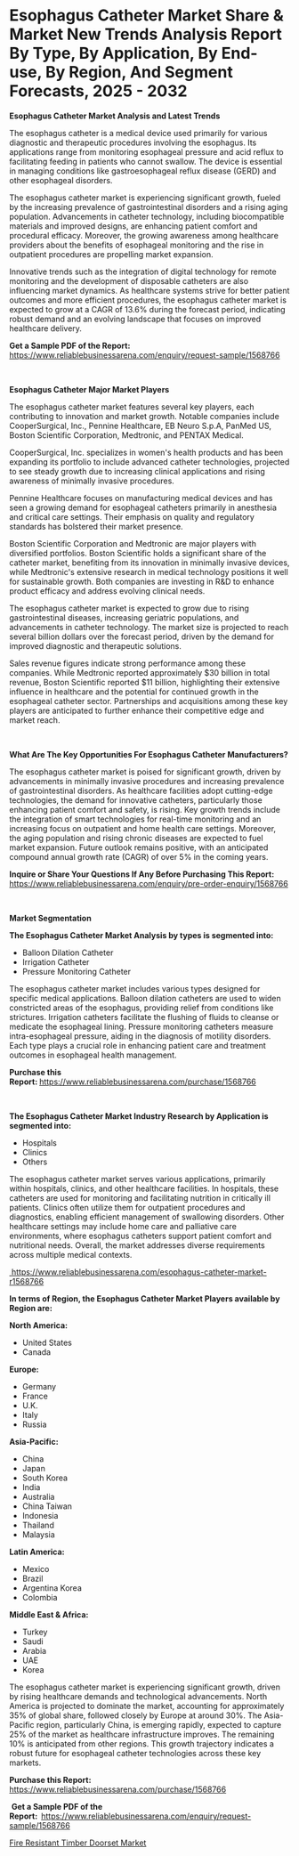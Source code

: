 <p><h1>Esophagus Catheter Market Share & Market New Trends Analysis Report By Type, By Application, By End-use, By Region, And Segment Forecasts, 2025 - 2032</h1></p><p><strong>Esophagus Catheter Market Analysis and Latest Trends</strong></p>
<p><p>The esophagus catheter is a medical device used primarily for various diagnostic and therapeutic procedures involving the esophagus. Its applications range from monitoring esophageal pressure and acid reflux to facilitating feeding in patients who cannot swallow. The device is essential in managing conditions like gastroesophageal reflux disease (GERD) and other esophageal disorders.</p><p>The esophagus catheter market is experiencing significant growth, fueled by the increasing prevalence of gastrointestinal disorders and a rising aging population. Advancements in catheter technology, including biocompatible materials and improved designs, are enhancing patient comfort and procedural efficacy. Moreover, the growing awareness among healthcare providers about the benefits of esophageal monitoring and the rise in outpatient procedures are propelling market expansion.</p><p>Innovative trends such as the integration of digital technology for remote monitoring and the development of disposable catheters are also influencing market dynamics. As healthcare systems strive for better patient outcomes and more efficient procedures, the esophagus catheter market is expected to grow at a CAGR of 13.6% during the forecast period, indicating robust demand and an evolving landscape that focuses on improved healthcare delivery.</p></p>
<p><strong>Get a Sample PDF of the Report:&nbsp;</strong> <a href="https://www.reliablebusinessarena.com/enquiry/request-sample/1568766?utm_campaign=3263&utm_medium=2&utm_source=Github&utm_content=ia&utm_term=25032025&utm_id=esophagus-catheter">https://www.reliablebusinessarena.com/enquiry/request-sample/1568766</a></p>
<p>&nbsp;</p>
<p><strong>Esophagus Catheter Major Market Players</strong></p>
<p><p>The esophagus catheter market features several key players, each contributing to innovation and market growth. Notable companies include CooperSurgical, Inc., Pennine Healthcare, EB Neuro S.p.A, PanMed US, Boston Scientific Corporation, Medtronic, and PENTAX Medical. </p><p>CooperSurgical, Inc. specializes in women's health products and has been expanding its portfolio to include advanced catheter technologies, projected to see steady growth due to increasing clinical applications and rising awareness of minimally invasive procedures. </p><p>Pennine Healthcare focuses on manufacturing medical devices and has seen a growing demand for esophageal catheters primarily in anesthesia and critical care settings. Their emphasis on quality and regulatory standards has bolstered their market presence.</p><p>Boston Scientific Corporation and Medtronic are major players with diversified portfolios. Boston Scientific holds a significant share of the catheter market, benefiting from its innovation in minimally invasive devices, while Medtronic's extensive research in medical technology positions it well for sustainable growth. Both companies are investing in R&D to enhance product efficacy and address evolving clinical needs. </p><p>The esophagus catheter market is expected to grow due to rising gastrointestinal diseases, increasing geriatric populations, and advancements in catheter technology. The market size is projected to reach several billion dollars over the forecast period, driven by the demand for improved diagnostic and therapeutic solutions.</p><p>Sales revenue figures indicate strong performance among these companies. While Medtronic reported approximately $30 billion in total revenue, Boston Scientific reported $11 billion, highlighting their extensive influence in healthcare and the potential for continued growth in the esophageal catheter sector. Partnerships and acquisitions among these key players are anticipated to further enhance their competitive edge and market reach.</p></p>
<p>&nbsp;</p>
<p><strong>What Are The Key Opportunities For Esophagus Catheter Manufacturers?</strong></p>
<p><p>The esophagus catheter market is poised for significant growth, driven by advancements in minimally invasive procedures and increasing prevalence of gastrointestinal disorders. As healthcare facilities adopt cutting-edge technologies, the demand for innovative catheters, particularly those enhancing patient comfort and safety, is rising. Key growth trends include the integration of smart technologies for real-time monitoring and an increasing focus on outpatient and home health care settings. Moreover, the aging population and rising chronic diseases are expected to fuel market expansion. Future outlook remains positive, with an anticipated compound annual growth rate (CAGR) of over 5% in the coming years.</p></p>
<p><strong>Inquire or Share Your Questions If Any Before Purchasing This Report:</strong> <a href="https://www.reliablebusinessarena.com/enquiry/pre-order-enquiry/1568766?utm_campaign=3263&utm_medium=2&utm_source=Github&utm_content=ia&utm_term=25032025&utm_id=esophagus-catheter">https://www.reliablebusinessarena.com/enquiry/pre-order-enquiry/1568766</a></p>
<p>&nbsp;</p>
<p><strong>Market Segmentation</strong></p>
<p><strong>The Esophagus Catheter Market Analysis by types is segmented into:</strong></p>
<p><ul><li>Balloon Dilation Catheter</li><li>Irrigation Catheter</li><li>Pressure Monitoring Catheter</li></ul></p>
<p><p>The esophagus catheter market includes various types designed for specific medical applications. Balloon dilation catheters are used to widen constricted areas of the esophagus, providing relief from conditions like strictures. Irrigation catheters facilitate the flushing of fluids to cleanse or medicate the esophageal lining. Pressure monitoring catheters measure intra-esophageal pressure, aiding in the diagnosis of motility disorders. Each type plays a crucial role in enhancing patient care and treatment outcomes in esophageal health management.</p></p>
<p><strong>Purchase this Report:&nbsp;</strong><a href="https://www.reliablebusinessarena.com/purchase/1568766?utm_campaign=3263&utm_medium=2&utm_source=Github&utm_content=ia&utm_term=25032025&utm_id=esophagus-catheter">https://www.reliablebusinessarena.com/purchase/1568766</a></p>
<p>&nbsp;</p>
<p><strong>The Esophagus Catheter Market Industry Research by Application is segmented into:</strong></p>
<p><ul><li>Hospitals</li><li>Clinics</li><li>Others</li></ul></p>
<p><p>The esophagus catheter market serves various applications, primarily within hospitals, clinics, and other healthcare facilities. In hospitals, these catheters are used for monitoring and facilitating nutrition in critically ill patients. Clinics often utilize them for outpatient procedures and diagnostics, enabling efficient management of swallowing disorders. Other healthcare settings may include home care and palliative care environments, where esophagus catheters support patient comfort and nutritional needs. Overall, the market addresses diverse requirements across multiple medical contexts.</p></p>
<p><a href="https://www.reliablebusinessarena.com/esophagus-catheter-market-r1568766?utm_campaign=3263&utm_medium=2&utm_source=Github&utm_content=ia&utm_term=25032025&utm_id=esophagus-catheter">&nbsp;https://www.reliablebusinessarena.com/esophagus-catheter-market-r1568766</a></p>
<p><strong>In terms of Region, the Esophagus Catheter Market Players available by Region are:</strong></p>
<p>
    <p> <strong> North America: </strong>
        <ul>
            <li>United States</li>
            <li>Canada</li>
        </ul>
        </p> 
    <p> <strong> Europe: </strong>
        <ul>
            <li>Germany</li>
            <li>France</li>
            <li>U.K.</li>
            <li>Italy</li>
            <li>Russia</li>
        </ul>
        </p> 
    <p> <strong> Asia-Pacific: </strong>
        <ul>
            <li>China</li>
            <li>Japan</li>
            <li>South Korea</li>
            <li>India</li>
            <li>Australia</li>
            <li>China Taiwan</li>
            <li>Indonesia</li>
            <li>Thailand</li>
            <li>Malaysia</li>
        </ul>
        </p> 
    <p> <strong> Latin America: </strong>
        <ul>
            <li>Mexico</li>
            <li>Brazil</li>
            <li>Argentina Korea</li>
            <li>Colombia</li>
        </ul>
        </p> 
    <p> <strong> Middle East & Africa: </strong>
        <ul>
            <li>Turkey</li>
            <li>Saudi</li>
            <li>Arabia</li>
            <li>UAE</li>
            <li>Korea</li>
        </ul>
    </p>
    </p>
<p><p>The esophagus catheter market is experiencing significant growth, driven by rising healthcare demands and technological advancements. North America is projected to dominate the market, accounting for approximately 35% of global share, followed closely by Europe at around 30%. The Asia-Pacific region, particularly China, is emerging rapidly, expected to capture 25% of the market as healthcare infrastructure improves. The remaining 10% is anticipated from other regions. This growth trajectory indicates a robust future for esophageal catheter technologies across these key markets.</p></p>
<p><strong>Purchase this Report: </strong><a href="https://www.reliablebusinessarena.com/purchase/1568766?utm_campaign=3263&utm_medium=2&utm_source=Github&utm_content=ia&utm_term=25032025&utm_id=esophagus-catheter">https://www.reliablebusinessarena.com/purchase/1568766</a></p>
<p>&nbsp;<strong>Get a Sample PDF of the Report:&nbsp;&nbsp;</strong><a href="https://www.reliablebusinessarena.com/enquiry/request-sample/1568766?utm_campaign=3263&utm_medium=2&utm_source=Github&utm_content=ia&utm_term=25032025&utm_id=esophagus-catheter">https://www.reliablebusinessarena.com/enquiry/request-sample/1568766</a></p>
<p><strong></strong></p>
<p><p><a href="https://github.com/amramcocosxa/Market-Research-Report-List-1/blob/main/fire-resistant-timber-doorset-market.md?utm_campaign=3263&utm_medium=2&utm_source=Github&utm_content=ia&utm_term=25032025&utm_id=esophagus-catheter">Fire Resistant Timber Doorset Market</a></p></p>